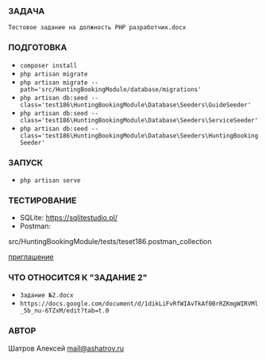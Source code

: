 ### ЗАДАЧА
`Тестовое задание на должность PHP разработчик.docx`

### ПОДГОТОВКА
* `composer install`
* `php artisan migrate`
* `php artisan migrate --path='src/HuntingBookingModule/database/migrations'`
* `php artisan db:seed --class='test186\HuntingBookingModule\Database\Seeders\GuideSeeder'`
* `php artisan db:seed --class='test186\HuntingBookingModule\Database\Seeders\ServiceSeeder'`
* `php artisan db:seed --class='test186\HuntingBookingModule\Database\Seeders\HuntingBookingSeeder'`

### ЗАПУСК
* `php artisan serve`

### ТЕСТИРОВАНИЕ
* SQLite: https://sqlitestudio.pl/
* Postman:
<p>src/HuntingBookingModule/tests/teset186.postman_collection
<p><a href="https://app.getpostman.com/join-team?invite_code=5fbfcd2bff8987c614b3237145d3023e180221382da8c46d40d4f83b65039275&target_code=81044db7b41a72e23c7046d912cf98c1">приглашение</a>

### ЧТО ОТНОСИТСЯ К "ЗАДАНИЕ 2"
* `Задание №2.docx`
* `https://docs.google.com/document/d/1dikLiFvRfWIAvTkAf0BrRZKmgWIRVMl_5b_nu-6TZxM/edit?tab=t.0`

### АВТОР
Шатров Алексей <mail@ashatrov.ru>